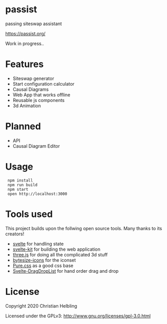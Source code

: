 # passist
passing siteswap assistant

https://passist.org/

Work in progress..

# Features
- Siteswap generator
- Start configuration calculator
- Causal Diagrams
- Web App that works offline
- Reusable js components
- 3d Animation

# Planned
- API
- Causal Diagram Editor

# Usage
```
 npm install
 npm run build
 npm start
 open http://localhost:3000
```

# Tools used

This project builds upon the follwing open source tools. Many thanks to its creators!

- [svelte](https://svelte.dev/) for handling state
- [svelte-kit](https://kit.svelte.dev/) for building the web application
- [three.js](https://threejs.org/) for doing all the complicated 3d stuff
- [bytesize-icons](https://danklammer.com/bytesize-icons/) for the iconset
- [Pure.css](https://purecss.io/) as a good css base
- [Svelte-DragDropList](https://github.com/jwlarocque/svelte-dragdroplist) for hand order drag and drop

# License

Copyright 2020 Christian Helbling

Licensed under the GPLv3: http://www.gnu.org/licenses/gpl-3.0.html

